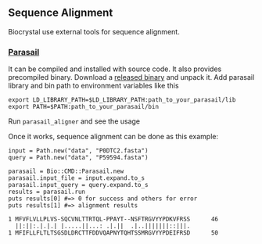## Sequence Alignment

Biocrystal use external tools for sequence alignment.

### [Parasail](https://github.com/jeffdaily/parasail)

It can be compiled and installed with source code. It also provides precompiled binary. Download a [released binary](https://github.com/jeffdaily/parasail/releases) and unpack it. Add parasail library and bin path to environment variables like this
````
export LD_LIBRARY_PATH=$LD_LIBRARY_PATH:path_to_your_parasail/lib
export PATH=$PATH:path_to_your_parasail/bin
````
Run `parasail_aligner` and see the usage

Once it works, sequence alignment can be done as this example:
````
input = Path.new("data", "P0DTC2.fasta")
query = Path.new("data", "P59594.fasta")
   
parasail = Bio::CMD::Parasail.new
parasail.input_file = input.expand.to_s
parasail.input_query = query.expand.to_s
results = parasail.run
puts results[0] #=> 0 for success and others for error
puts results[1] #=> alignment results

1 MFVFLVLLPLVS-SQCVNLTTRTQL-PPAYT--NSFTRGVYYPDKVFRSS      46
  ||:||:.|.|.| |.....||...: .|.||  .|..|||||||::|||.
1 MFIFLLFLTLTSGSDLDRCTTFDDVQAPNYTQHTSSMRGVYYPDEIFRSD      50
````